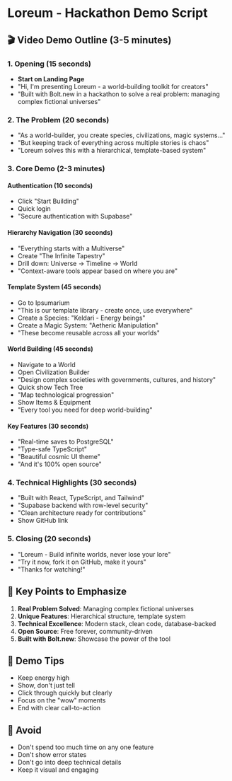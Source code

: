# Loreum - Hackathon Demo Script

## 🎬 Video Demo Outline (3-5 minutes)

### 1. Opening (15 seconds)
- **Start on Landing Page**
- "Hi, I'm presenting Loreum - a world-building toolkit for creators"
- "Built with Bolt.new in a hackathon to solve a real problem: managing complex fictional universes"

### 2. The Problem (20 seconds)
- "As a world-builder, you create species, civilizations, magic systems..."
- "But keeping track of everything across multiple stories is chaos"
- "Loreum solves this with a hierarchical, template-based system"

### 3. Core Demo (2-3 minutes)

#### Authentication (10 seconds)
- Click "Start Building"
- Quick login
- "Secure authentication with Supabase"

#### Hierarchy Navigation (30 seconds)
- "Everything starts with a Multiverse"
- Create "The Infinite Tapestry"
- Drill down: Universe → Timeline → World
- "Context-aware tools appear based on where you are"

#### Template System (45 seconds)
- Go to Ipsumarium
- "This is our template library - create once, use everywhere"
- Create a Species: "Keldari - Energy beings"
- Create a Magic System: "Aetheric Manipulation"
- "These become reusable across all your worlds"

#### World Building (45 seconds)
- Navigate to a World
- Open Civilization Builder
- "Design complex societies with governments, cultures, and history"
- Quick show Tech Tree
- "Map technological progression"
- Show Items & Equipment
- "Every tool you need for deep world-building"

#### Key Features (30 seconds)
- "Real-time saves to PostgreSQL"
- "Type-safe TypeScript"
- "Beautiful cosmic UI theme"
- "And it's 100% open source"

### 4. Technical Highlights (30 seconds)
- "Built with React, TypeScript, and Tailwind"
- "Supabase backend with row-level security"
- "Clean architecture ready for contributions"
- Show GitHub link

### 5. Closing (20 seconds)
- "Loreum - Build infinite worlds, never lose your lore"
- "Try it now, fork it on GitHub, make it yours"
- "Thanks for watching!"

## 📝 Key Points to Emphasize

1. **Real Problem Solved**: Managing complex fictional universes
2. **Unique Features**: Hierarchical structure, template system
3. **Technical Excellence**: Modern stack, clean code, database-backed
4. **Open Source**: Free forever, community-driven
5. **Built with Bolt.new**: Showcase the power of the tool

## 🎯 Demo Tips

- Keep energy high
- Show, don't just tell
- Click through quickly but clearly
- Focus on the "wow" moments
- End with clear call-to-action

## 🚫 Avoid

- Don't spend too much time on any one feature
- Don't show error states
- Don't go into deep technical details
- Keep it visual and engaging